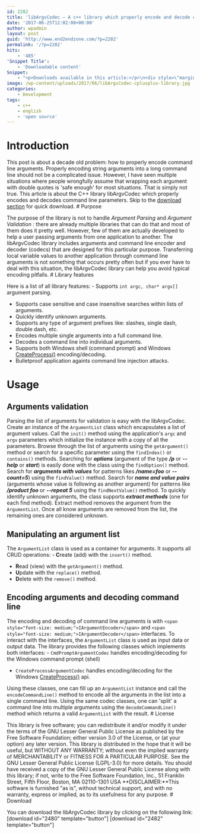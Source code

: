 ```yaml
---
id: 2282
title: 'libArgvCodec – A c++ library which properly encode and decode command line arguments'
date: '2017-06-25T12:02:08+00:00'
author: wpadmin
layout: post
guid: 'http://www.end2endzone.com/?p=2282'
permalink: '/?p=2282'
hits:
    - '485'
'Snippet Title':
    - 'Downloadable content'
Snippet:
    - "<p>Downloads available in this article:</p>\n<div style=\"margin-bottom: 18px\">\n<p class=\"nomarginbottom\">Source code:</p>\n<ul class=\"fa-ul\">\n<li><a href=\"/download/2480/\"><i class=\"fa-li fa fa-download\" style=\"position: inherit;\"></i>[download id=\"2480\" template=\"title\"]</a></li>\n<li><a href=\"/download/2482/\"><i class=\"fa-li fa fa-download\" style=\"position: inherit;\"></i>[download id=\"2482\" template=\"title\"]</a></li>\n</ul>\n</div>\n"
image: /wp-content/uploads/2017/06/libArgvCodec-cplusplus-library.jpg
categories:
    - Development
tags:
    - c++
    - english
    - 'open source'
---
```


# Introduction

This post is about a decade old problem: how to properly encode command line arguments. Properly encoding string arguments into a long command line should not be a complicated issue. However, I have seen multiple situations where people wrongfully assume that wrapping each argument with double quotes is 'safe enough' for most situations. That is simply not true. This article is about the C++ library libArgvCodec which properly encodes and decodes command line parameters. Skip to the [download section](#Download) for quick download. # Purpose

The purpose of the library is not to handle *Argument Parsing* and *Argument Validation* : there are already multiple libraries that can do that and most of them does it pretty well. However, few of them are actually developed to help a user passing arguments from one application to another. The libArgvCodec library includes arguments and command line encoder and decoder (codecs) that are designed for this particular purpose. Transferring local variable values to another application through command line arguments is not something that occurs pretty often but if you ever have to deal with this situation, the libArgvCodec library can help you avoid typical encoding pitfalls. # Library features

Here is a list of all library features: - Supports `int argc, char* argv[]` argument parsing.
- Supports case sensitive and case insensitive searches within lists of arguments.
- Quickly identify unknown arguments.
- Supports any type of argument prefixes like: slashes, single dash, double dash, etc.
- Encodes multiple single arguments into a full command line.
- Decodes a command line into individual arguments.
- Supports both Windows shell (command prompt) and Windows [CreateProcess()](http://msdn.microsoft.com/en-us/library/windows/desktop/ms682425(v=vs.85).aspx) encoding/decoding.
- Bulletproof application againts command line injection attacks.

# Usage

## Arguments validation

Parsing the list of arguments for validation is easy with the libArgvCodec. Create an instance of the `ArgumentList` class which encapsulates a list of argument values. Call the `init()` method using the application's `argc` and `argv` parameters which initialize the instance with a copy of all the parameters. Browse through the list of arguments using the `getArgument()` method or search for a specific parameter using the `findIndex()` or `contains()` methods. Searching for ***options*** (argument of the type ***/p*** or ***--help*** or ***start***) is easily done with the class using the `findOption()` method. Search for ***arguments with values*** for patterns likes ***/name=foo*** or ***--count=5***) using the `findValue()` method. Search for ***name and value pairs*** (arguments whose value is following as another argument) for patterns like ***/product foo*** or ***--repeat 5*** using the `findNextValue()` method. To quickly identify unknown arguments, the class supports ***extract methods*** (one for each find method). Extract method removes the argument from the `ArgumentList`. Once all know arguments are removed from the list, the remaining ones are considered unknown.

## Manipulating an argument list

The `ArgumentList` class is used as a container for arguments. It supports all CRUD operations: - **C**reate (add) with the `insert()` method.
- **R**ead (view) with the `getArgument()` method.
- **U**pdate with the `replace()` method.
- **D**elete with the `remove()` method.

## Encoding arguments and decoding command line

The encoding and decoding of command line arguments is with `<span style="font-size: medium;">IArgumentEncoder</span>` and `<span style="font-size: medium;">IArgumentDecoder</span>` interfaces. To interact with the interfaces, the `ArgumentList` class is used as input data or output data. The library provides the following classes which implements both interfaces: - `CmdPromptArgumentCodec` handles encoding/decoding for the Windows command prompt (shell)
- `CreateProcessArgumentCodec` handles encoding/decoding for the Windows [CreateProcess()](http://msdn.microsoft.com/en-us/library/windows/desktop/ms682425(v=vs.85).aspx) api.

Using these classes, one can fill up an `ArgumentList` instance and call the `encodeCommandLine()` method to encode all the arguments in the list into a single command line. Using the same codec classes, one can 'split' a command line into multiple arguments using the `decodeCommandLine()` method which returns a valid `ArgumentList` with the result. # License

This library is free software; you can redistribute it and/or modify it under the terms of the GNU Lesser General Public License as published by the Free Software Foundation; either version 3.0 of the License, or (at your option) any later version. This library is distributed in the hope that it will be useful, but WITHOUT ANY WARRANTY; without even the implied warranty of MERCHANTABILITY or FITNESS FOR A PARTICULAR PURPOSE. See the GNU Lesser General Public License (LGPL-3.0) for more details. You should have received a copy of the GNU Lesser General Public License along with this library; if not, write to the Free Software Foundation, Inc., 51 Franklin Street, Fifth Floor, Boston, MA 02110-1301 USA **DISCLAIMER:**This software is furnished "as is", without technical support, and with no warranty, express or implied, as to its usefulness for any purpose. # Download

You can download the libArgvCodec library by clicking on the following link: \[download id="2480" template="button"\] \[download id="2482" template="button"\]